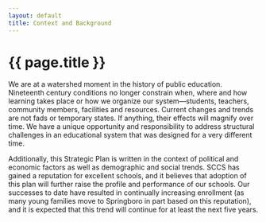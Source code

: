 ```yaml
---
layout: default
title: Context and Background
---
```


{{ page.title }}
================

We are at a watershed moment in the history of public education. Nineteenth 
century conditions no longer constrain when, where and how learning takes 
place or how we organize our system—students, teachers, community members, 
facilities and resources.  Current changes and trends are not fads or temporary 
states.  If anything, their effects will magnify over time.  We have a unique 
opportunity and responsibility to address structural challenges in an educational
system that was designed for a very different time.

Additionally, this Strategic Plan is written in the context of political and economic 
factors as well as demographic and social trends. SCCS has gained a reputation for 
excellent schools, and it believes that adoption of this plan will further raise the 
profile and performance of our schools. Our successes to date have resulted in 
continually increasing enrollment (as many young families move to Springboro in 
part based on this reputation), and it is expected that this trend will continue for 
at least the next five years.
